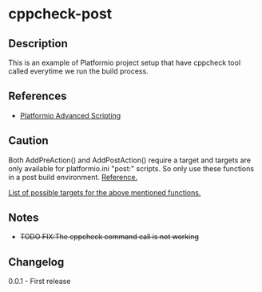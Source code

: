 # cppcheck-post

## Description

This is an example of Platformio project setup that have cppcheck tool called everytime we run the build process. 

## References

- [Platformio Advanced Scripting](https://docs.platformio.org/en/latest/projectconf/advanced_scripting.html#advanced-scripting)

## Caution

Both AddPreAction() and AddPostAction() require a target and targets are only available for platformio.ini "post:" scripts. So only use these functions in a post build environment.
[Reference.](https://github.com/platformio/platformio-core/issues/2973#issuecomment-527423454)

[List of possible targets for the above mentioned functions.](https://docs.platformio.org/en/latest/projectconf/advanced_scripting.html#before-pre-and-after-post-actions)

## Notes

- ~~TODO FIX:The cppcheck command call is not working~~

## Changelog

0.0.1 - First release 

